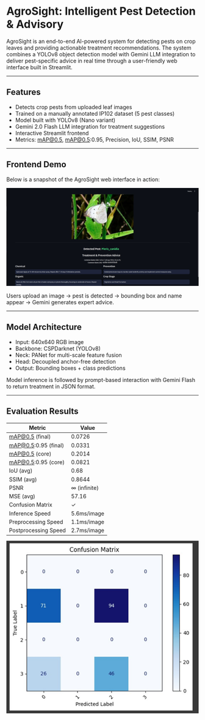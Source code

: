 #  AgroSight: Intelligent Pest Detection & Advisory

AgroSight is an end-to-end AI-powered system for detecting pests on crop leaves and providing actionable treatment recommendations. The system combines a YOLOv8 object detection model with Gemini LLM integration to deliver pest-specific advice in real time through a user-friendly web interface built in Streamlit.

---

##  Features

-  Detects crop pests from uploaded leaf images
-  Trained on a manually annotated IP102 dataset (5 pest classes)
-  Model built with YOLOv8 (Nano variant)
-  Gemini 2.0 Flash LLM integration for treatment suggestions
-  Interactive Streamlit frontend
-  Metrics: mAP@0.5, mAP@0.5:0.95, Precision, IoU, SSIM, PSNR

---

## Frontend Demo

Below is a snapshot of the AgroSight web interface in action:

![Frontend UI](/frontend.jpg)

Users upload an image → pest is detected → bounding box and name appear → Gemini generates expert advice.

---

##  Model Architecture

- Input: 640x640 RGB image
- Backbone: CSPDarknet (YOLOv8)
- Neck: PANet for multi-scale feature fusion
- Head: Decoupled anchor-free detection
- Output: Bounding boxes + class predictions

Model inference is followed by prompt-based interaction with Gemini Flash to return treatment in JSON format.

---

## Evaluation Results

| Metric             | Value                      |
|--------------------|----------------------------|
| mAP@0.5 (final)     | 0.0726                    |
| mAP@0.5:0.95 (final)| 0.0331                    |
| mAP@0.5 (core)      | 0.2014                    |
| mAP@0.5:0.95 (core) | 0.0821                    |
| IoU (avg)           | 0.68                      |
| SSIM (avg)          | 0.8644                    |
| PSNR                | ∞ (infinite)              |
| MSE (avg)           | 57.16                     |
| Confusion Matrix    | ✓                        |
| Inference Speed     | 5.6ms/image               |
| Preprocessing Speed | 1.1ms/image               |
| Postprocessing Speed| 2.7ms/image               |


![Confusion Matrix](/confusion.jpg)

